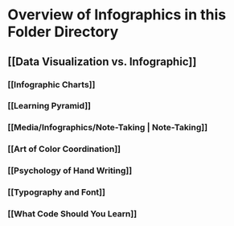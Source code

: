 # Overview of Infographics in this Folder Directory

## [[Data Visualization vs. Infographic]]
### [[Infographic Charts]]
### [[Learning Pyramid]]
### [[Media/Infographics/Note-Taking | Note-Taking]]
### [[Art of Color Coordination]]
### [[Psychology of Hand Writing]]
### [[Typography and Font]]
### [[What Code Should You Learn]]